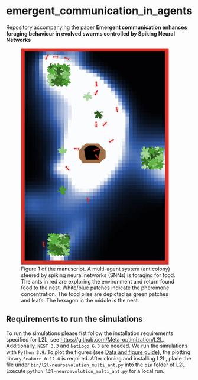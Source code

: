 # emergent_communication_in_agents
Repository accompanying the paper **Emergent communication enhances foraging behaviour in evolved swarms controlled by Spiking Neural Networks**

<figure>
<img src="ant_colony2.png" alt="ant colony" width="400"/>
<figcaption>Figure 1 of the manuscript. A multi-agent system (ant colony) steered by spiking neural networks (SNNs) is foraging for food. The ants in red are exploring the environment and return found food to the nest. White/blue patches indicate the pheromone concentration. The food piles are depicted as green patches and leafs. The hexagon in the middle is the nest.</figcaption>
</figure>

## Requirements to run the simulations
To run the simulations please fist follow the installation requirements specified for L2L, see https://github.com/Meta-optimization/L2L. Additionally, `NEST 3.3` and `NetLogo 6.3` are needed. We run the simulations with `Python 3.9`. To plot the figures (see [Data and figure guide](https://github.com/Meta-optimization/emergent_communication_in_agents/tree/main/data#readme)), the plotting library `Seaborn 0.12.0` is required. 
After cloning and installing L2L, place the file under `bin/l2l-neuroevolution_multi_ant.py` into the `bin` folder of L2L. Execute `python l2l-neuroevolution_multi_ant.py` for a local run. 
